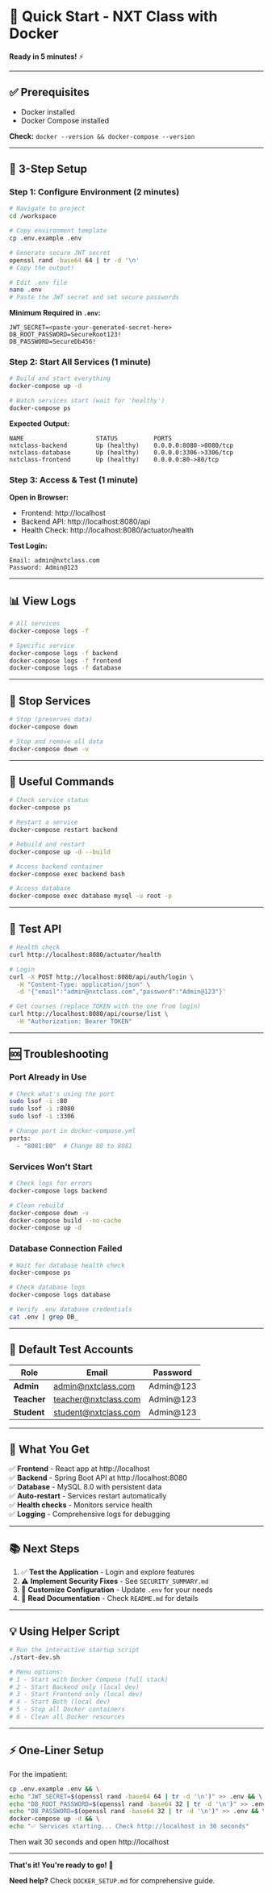 # 🚀 Quick Start - NXT Class with Docker

**Ready in 5 minutes!** ⚡

---

## ✅ Prerequisites

- Docker installed
- Docker Compose installed

**Check:** `docker --version && docker-compose --version`

---

## 🎯 3-Step Setup

### Step 1: Configure Environment (2 minutes)

```bash
# Navigate to project
cd /workspace

# Copy environment template
cp .env.example .env

# Generate secure JWT secret
openssl rand -base64 64 | tr -d '\n'
# Copy the output!

# Edit .env file
nano .env
# Paste the JWT secret and set secure passwords
```

**Minimum Required in `.env`:**
```env
JWT_SECRET=<paste-your-generated-secret-here>
DB_ROOT_PASSWORD=SecureRoot123!
DB_PASSWORD=SecureDb456!
```

### Step 2: Start All Services (1 minute)

```bash
# Build and start everything
docker-compose up -d

# Watch services start (wait for 'healthy')
docker-compose ps
```

**Expected Output:**
```
NAME                    STATUS          PORTS
nxtclass-backend        Up (healthy)    0.0.0.0:8080->8080/tcp
nxtclass-database       Up (healthy)    0.0.0.0:3306->3306/tcp
nxtclass-frontend       Up (healthy)    0.0.0.0:80->80/tcp
```

### Step 3: Access & Test (1 minute)

**Open in Browser:**
- Frontend: http://localhost
- Backend API: http://localhost:8080/api
- Health Check: http://localhost:8080/actuator/health

**Test Login:**
```
Email: admin@nxtclass.com
Password: Admin@123
```

---

## 📊 View Logs

```bash
# All services
docker-compose logs -f

# Specific service
docker-compose logs -f backend
docker-compose logs -f frontend
docker-compose logs -f database
```

---

## 🛑 Stop Services

```bash
# Stop (preserves data)
docker-compose down

# Stop and remove all data
docker-compose down -v
```

---

## 🔧 Useful Commands

```bash
# Check service status
docker-compose ps

# Restart a service
docker-compose restart backend

# Rebuild and restart
docker-compose up -d --build

# Access backend container
docker-compose exec backend bash

# Access database
docker-compose exec database mysql -u root -p
```

---

## 🧪 Test API

```bash
# Health check
curl http://localhost:8080/actuator/health

# Login
curl -X POST http://localhost:8080/api/auth/login \
  -H "Content-Type: application/json" \
  -d '{"email":"admin@nxtclass.com","password":"Admin@123"}'

# Get courses (replace TOKEN with the one from login)
curl http://localhost:8080/api/course/list \
  -H "Authorization: Bearer TOKEN"
```

---

## 🆘 Troubleshooting

### Port Already in Use

```bash
# Check what's using the port
sudo lsof -i :80
sudo lsof -i :8080
sudo lsof -i :3306

# Change port in docker-compose.yml
ports:
  - "8081:80"  # Change 80 to 8081
```

### Services Won't Start

```bash
# Check logs for errors
docker-compose logs backend

# Clean rebuild
docker-compose down -v
docker-compose build --no-cache
docker-compose up -d
```

### Database Connection Failed

```bash
# Wait for database health check
docker-compose ps

# Check database logs
docker-compose logs database

# Verify .env database credentials
cat .env | grep DB_
```

---

## 📱 Default Test Accounts

| Role | Email | Password |
|------|-------|----------|
| **Admin** | admin@nxtclass.com | Admin@123 |
| **Teacher** | teacher@nxtclass.com | Admin@123 |
| **Student** | student@nxtclass.com | Admin@123 |

---

## 🎯 What You Get

✅ **Frontend** - React app at http://localhost  
✅ **Backend** - Spring Boot API at http://localhost:8080  
✅ **Database** - MySQL 8.0 with persistent data  
✅ **Auto-restart** - Services restart automatically  
✅ **Health checks** - Monitors service health  
✅ **Logging** - Comprehensive logs for debugging  

---

## 📚 Next Steps

1. ✅ **Test the Application** - Login and explore features
2. ⚠️ **Implement Security Fixes** - See `SECURITY_SUMMARY.md`
3. 🔧 **Customize Configuration** - Update `.env` for your needs
4. 📖 **Read Documentation** - Check `README.md` for details

---

## 💡 Using Helper Script

```bash
# Run the interactive startup script
./start-dev.sh

# Menu options:
# 1 - Start with Docker Compose (full stack)
# 2 - Start Backend only (local dev)
# 3 - Start Frontend only (local dev)
# 4 - Start Both (local dev)
# 5 - Stop all Docker containers
# 6 - Clean all Docker resources
```

---

## ⚡ One-Liner Setup

For the impatient:

```bash
cp .env.example .env && \
echo "JWT_SECRET=$(openssl rand -base64 64 | tr -d '\n')" >> .env && \
echo "DB_ROOT_PASSWORD=$(openssl rand -base64 32 | tr -d '\n')" >> .env && \
echo "DB_PASSWORD=$(openssl rand -base64 32 | tr -d '\n')" >> .env && \
docker-compose up -d && \
echo "✅ Services starting... Check http://localhost in 30 seconds"
```

Then wait 30 seconds and open http://localhost

---

**That's it! You're ready to go! 🎉**

**Need help?** Check `DOCKER_SETUP.md` for comprehensive guide.
